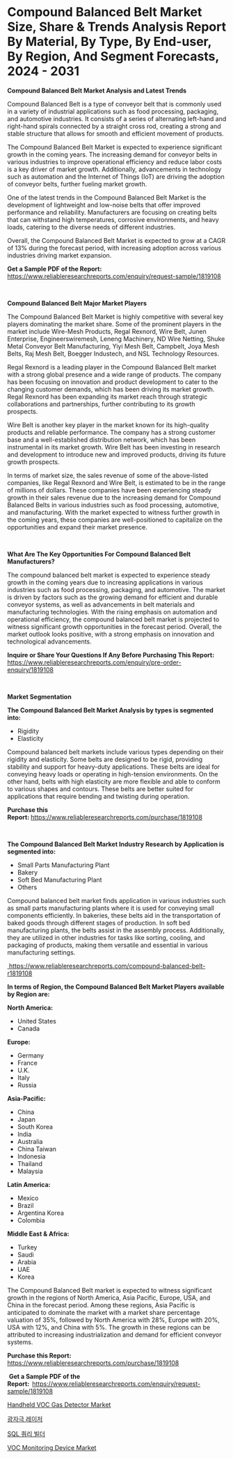 <p><h1>Compound Balanced Belt Market Size, Share & Trends Analysis Report By Material, By Type, By End-user, By Region, And Segment Forecasts, 2024 - 2031</h1></p><p><strong>Compound Balanced Belt Market Analysis and Latest Trends</strong></p>
<p><p>Compound Balanced Belt is a type of conveyor belt that is commonly used in a variety of industrial applications such as food processing, packaging, and automotive industries. It consists of a series of alternating left-hand and right-hand spirals connected by a straight cross rod, creating a strong and stable structure that allows for smooth and efficient movement of products.</p><p>The Compound Balanced Belt Market is expected to experience significant growth in the coming years. The increasing demand for conveyor belts in various industries to improve operational efficiency and reduce labor costs is a key driver of market growth. Additionally, advancements in technology such as automation and the Internet of Things (IoT) are driving the adoption of conveyor belts, further fueling market growth.</p><p>One of the latest trends in the Compound Balanced Belt Market is the development of lightweight and low-noise belts that offer improved performance and reliability. Manufacturers are focusing on creating belts that can withstand high temperatures, corrosive environments, and heavy loads, catering to the diverse needs of different industries.</p><p>Overall, the Compound Balanced Belt Market is expected to grow at a CAGR of 13% during the forecast period, with increasing adoption across various industries driving market expansion.</p></p>
<p><strong>Get a Sample PDF of the Report:&nbsp;</strong> <a href="https://www.reliableresearchreports.com/enquiry/request-sample/1819108">https://www.reliableresearchreports.com/enquiry/request-sample/1819108</a></p>
<p>&nbsp;</p>
<p><strong>Compound Balanced Belt Major Market Players</strong></p>
<p><p>The Compound Balanced Belt Market is highly competitive with several key players dominating the market share. Some of the prominent players in the market include Wire-Mesh Products, Regal Rexnord, Wire Belt, Junen Enterprise, Engineerswiremesh, Leneng Machinery, ND Wire Netting, Shuke Metal Conveyor Belt Manufacturing, Yiyi Mesh Belt, Campbelt, Joya Mesh Belts, Raj Mesh Belt, Boegger Industech, and NSL Technology Resources.</p><p>Regal Rexnord is a leading player in the Compound Balanced Belt market with a strong global presence and a wide range of products. The company has been focusing on innovation and product development to cater to the changing customer demands, which has been driving its market growth. Regal Rexnord has been expanding its market reach through strategic collaborations and partnerships, further contributing to its growth prospects.</p><p>Wire Belt is another key player in the market known for its high-quality products and reliable performance. The company has a strong customer base and a well-established distribution network, which has been instrumental in its market growth. Wire Belt has been investing in research and development to introduce new and improved products, driving its future growth prospects.</p><p>In terms of market size, the sales revenue of some of the above-listed companies, like Regal Rexnord and Wire Belt, is estimated to be in the range of millions of dollars. These companies have been experiencing steady growth in their sales revenue due to the increasing demand for Compound Balanced Belts in various industries such as food processing, automotive, and manufacturing. With the market expected to witness further growth in the coming years, these companies are well-positioned to capitalize on the opportunities and expand their market presence.</p></p>
<p>&nbsp;</p>
<p><strong>What Are The Key Opportunities For Compound Balanced Belt Manufacturers?</strong></p>
<p><p>The compound balanced belt market is expected to experience steady growth in the coming years due to increasing applications in various industries such as food processing, packaging, and automotive. The market is driven by factors such as the growing demand for efficient and durable conveyor systems, as well as advancements in belt materials and manufacturing technologies. With the rising emphasis on automation and operational efficiency, the compound balanced belt market is projected to witness significant growth opportunities in the forecast period. Overall, the market outlook looks positive, with a strong emphasis on innovation and technological advancements.</p></p>
<p><strong>Inquire or Share Your Questions If Any Before Purchasing This Report:</strong> <a href="https://www.reliableresearchreports.com/enquiry/pre-order-enquiry/1819108">https://www.reliableresearchreports.com/enquiry/pre-order-enquiry/1819108</a></p>
<p>&nbsp;</p>
<p><strong>Market Segmentation</strong></p>
<p><strong>The Compound Balanced Belt Market Analysis by types is segmented into:</strong></p>
<p><ul><li>Rigidity</li><li>Elasticity</li></ul></p>
<p><p>Compound balanced belt markets include various types depending on their rigidity and elasticity. Some belts are designed to be rigid, providing stability and support for heavy-duty applications. These belts are ideal for conveying heavy loads or operating in high-tension environments. On the other hand, belts with high elasticity are more flexible and able to conform to various shapes and contours. These belts are better suited for applications that require bending and twisting during operation.</p></p>
<p><strong>Purchase this Report:&nbsp;</strong><a href="https://www.reliableresearchreports.com/purchase/1819108">https://www.reliableresearchreports.com/purchase/1819108</a></p>
<p>&nbsp;</p>
<p><strong>The Compound Balanced Belt Market Industry Research by Application is segmented into:</strong></p>
<p><ul><li>Small Parts Manufacturing Plant</li><li>Bakery</li><li>Soft Bed Manufacturing Plant</li><li>Others</li></ul></p>
<p><p>Compound balanced belt market finds application in various industries such as small parts manufacturing plants where it is used for conveying small components efficiently. In bakeries, these belts aid in the transportation of baked goods through different stages of production. In soft bed manufacturing plants, the belts assist in the assembly process. Additionally, they are utilized in other industries for tasks like sorting, cooling, and packaging of products, making them versatile and essential in various manufacturing settings.</p></p>
<p><a href="https://www.reliableresearchreports.com/compound-balanced-belt-r1819108">&nbsp;https://www.reliableresearchreports.com/compound-balanced-belt-r1819108</a></p>
<p><strong>In terms of Region, the Compound Balanced Belt Market Players available by Region are:</strong></p>
<p>
    <p> <strong> North America: </strong>
        <ul>
            <li>United States</li>
            <li>Canada</li>
        </ul>
        </p> 
    <p> <strong> Europe: </strong>
        <ul>
            <li>Germany</li>
            <li>France</li>
            <li>U.K.</li>
            <li>Italy</li>
            <li>Russia</li>
        </ul>
        </p> 
    <p> <strong> Asia-Pacific: </strong>
        <ul>
            <li>China</li>
            <li>Japan</li>
            <li>South Korea</li>
            <li>India</li>
            <li>Australia</li>
            <li>China Taiwan</li>
            <li>Indonesia</li>
            <li>Thailand</li>
            <li>Malaysia</li>
        </ul>
        </p> 
    <p> <strong> Latin America: </strong>
        <ul>
            <li>Mexico</li>
            <li>Brazil</li>
            <li>Argentina Korea</li>
            <li>Colombia</li>
        </ul>
        </p> 
    <p> <strong> Middle East & Africa: </strong>
        <ul>
            <li>Turkey</li>
            <li>Saudi</li>
            <li>Arabia</li>
            <li>UAE</li>
            <li>Korea</li>
        </ul>
    </p>
    </p>
<p><p>The Compound Balanced Belt market is expected to witness significant growth in the regions of North America, Asia Pacific, Europe, USA, and China in the forecast period. Among these regions, Asia Pacific is anticipated to dominate the market with a market share percentage valuation of 35%, followed by North America with 28%, Europe with 20%, USA with 12%, and China with 5%. The growth in these regions can be attributed to increasing industrialization and demand for efficient conveyor systems.</p></p>
<p><strong>Purchase this Report: </strong><a href="https://www.reliableresearchreports.com/purchase/1819108">https://www.reliableresearchreports.com/purchase/1819108</a></p>
<p>&nbsp;<strong>Get a Sample PDF of the Report:&nbsp;&nbsp;</strong><a href="https://www.reliableresearchreports.com/enquiry/request-sample/1819108">https://www.reliableresearchreports.com/enquiry/request-sample/1819108</a></p>
<p><strong></strong></p>
<p><p><a href="https://github.com/moyahfrancoestellec51j635wcx/Market-Research-Report-List-3/blob/main/handheld-voc-gas-detector-market.md">Handheld VOC Gas Detector Market</a></p><p><a href="https://medium.com/@kellyclarkson42/%EA%B8%80%EB%A1%9C%EB%B2%8C-%ED%8F%AC%ED%86%A0%EC%8A%A4%ED%8B%B0%EB%AE%AC%EB%A0%88%EC%9D%B4%EC%85%98-%EB%A0%88%EC%9D%B4%EC%A0%80-%EC%8B%9C%EC%9E%A5-%EB%B2%94%EC%9C%84%EC%99%80-2024%EB%85%84%EB%B6%80%ED%84%B0-2031%EB%85%84%EA%B9%8C%EC%A7%80%EC%9D%98-%EB%B9%A0%EB%A5%B4%EA%B2%8C-%EC%84%B1%EC%9E%A5%ED%95%98%EB%8A%94-%EC%97%B0%ED%8F%89%EA%B7%A0-%EC%84%B1%EC%9E%A5%EB%A5%A0%EC%97%90-%EB%8C%80%ED%95%9C-%EC%B2%A0%EC%A0%80%ED%95%9C-%EB%B6%84%EC%84%9D-dd38d1e374aa">광자극 레이저</a></p><p><a href="https://medium.com/@danieldobroiu20221/sql-%EC%BF%BC%EB%A6%AC-%EB%B9%8C%EB%8D%94-%EC%8B%9C%EC%9E%A5%EC%97%90-%EB%8C%80%ED%95%9C-%ED%86%B5%EC%B0%B0-%EC%8B%9C%EC%9E%A5-%EC%B0%B8%EA%B0%80%EC%9E%90-%EC%8B%9C%EC%9E%A5-%EA%B7%9C%EB%AA%A8-%EC%A7%80%EB%A6%AC%EC%A0%81-%EC%A7%80%EC%97%AD-%EB%B0%8F-%EC%98%88%EC%B8%A1-2024-2031-1c18022e60ea">SQL 쿼리 빌더</a></p><p><a href="https://github.com/mharielmesa/Market-Research-Report-List-4/blob/main/voc-monitoring-device-market.md">VOC Monitoring Device Market</a></p></p>